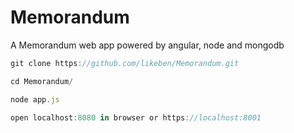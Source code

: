 # Memorandum
A Memorandum web app powered by angular, node and mongodb

```javascript
git clone https://github.com/likeben/Memorandum.git

cd Memorandum/

node app.js

open localhost:8080 in browser or https://localhost:8001
```